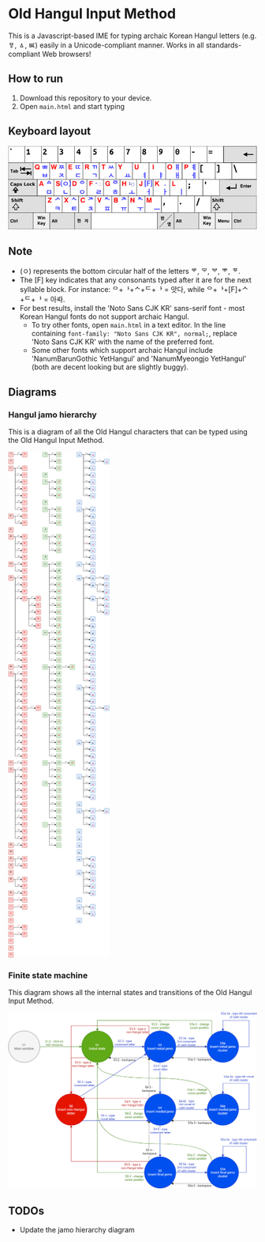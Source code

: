 # Old Hangul Input Method

This is a Javascript-based IME for typing archaic Korean Hangul letters (e.g. ㅸ, ㅿ, ㅵ) easily in a Unicode-compliant manner. Works in all standards-compliant Web browsers!

## How to run

1. Download this repository to your device.
2. Open `main.html` and start typing

## Keyboard layout

![Old Hangul IME keyboard layout](KB_OldHangul.png)

## Note

* (ㅇ) represents the bottom circular half of the letters ᄛ, ᄝ, ᄫ, ᄬ, ᅗ.
* The [F] key indicates that any consonants typed after it are for the next syllable block. For instance: ᄋ+ᅡ+ᄉ+ᄃ+ᅡ = 앗다, while ᄋ+ᅡ+[F]+ᄉ+ᄃ+ᅡ = 아ᄯᅡ.
* For best results, install the 'Noto Sans CJK KR' sans-serif font - most Korean Hangul fonts do not support archaic Hangul.
  * To try other fonts, open `main.html` in a text editor. In the line containing `font-family: "Noto Sans CJK KR", normal;`, replace 'Noto Sans CJK KR' with the name of the preferred font.
  * Some other fonts which support archaic Hangul include 'NanumBarunGothic YetHangul' and 'NanumMyeongjo YetHangul' (both are decent looking but are slightly buggy).

## Diagrams

### Hangul jamo hierarchy

This is a diagram of all the Old Hangul characters that can be typed using the Old Hangul Input Method.

![Hangul jamo hierarchy diagram](HangulJamoHierarchyDiagram.png)

### Finite state machine

This diagram shows all the internal states and transitions of the Old Hangul Input Method.

![OldHangulIME_FSM](OldHangulIME_FSM.png)

## TODOs

* Update the jamo hierarchy diagram
